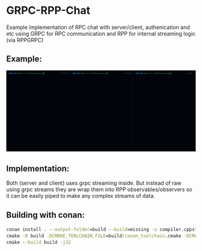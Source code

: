 # GRPC-RPP-Chat

Example implementation of RPC chat with server/client, authenication and etc using GRPC for RPC communication and RPP for internal streaming logic (via RPPGRPC)

## Example:

![gif](./media/grpc_rpp_chat.gif)

## Implementation:

Both (server and client) uses grpc streaming inside. But instead of raw using grpc streams they are wrap them into RPP observables/observers so it can be easily piped to make any complex streams of data.

## Building with conan:

```cmd
conan install . --output-folder=build --build=missing -s compiler.cppstd=20 -c tools.system.package_manager:mode=install -c tools.system.package_manager:sudo=True -s=build_type=Release
cmake -B build -DCMAKE_TOOLCHAIN_FILE=build/conan_toolchain.cmake -DCMAKE_BUILD_TYPE=Release
cmake --build build -j32        
```
